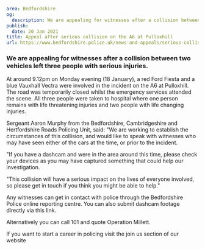```yaml
area: Bedfordshire
og:
  description: We are appealing for witnesses after a collision between two vehicles left three people with serious injuries.
publish:
  date: 20 Jan 2021
title: Appeal after serious collision on the A6 at Pulloxhill
url: https://www.bedfordshire.police.uk/news-and-appeals/serious-collision-a6-pulloxhill
```

### We are appealing for witnesses after a collision between two vehicles left three people with serious injuries.

At around 9.12pm on Monday evening (18 January), a red Ford Fiesta and a blue Vauxhall Vectra were involved in the incident on the A6 at Pulloxhill. The road was temporarily closed whilst the emergency services attended the scene. All three people were taken to hospital where one person remains with life threatening injuries and two people with life changing injuries.

Sergeant Aaron Murphy from the Bedfordshire, Cambridgeshire and Hertfordshire Roads Policing Unit, said: "We are working to establish the circumstances of this collision, and would like to speak with witnesses who may have seen either of the cars at the time, or prior to the incident.

"If you have a dashcam and were in the area around this time, please check your devices as you may have captured something that could help our investigation.

"This collision will have a serious impact on the lives of everyone involved, so please get in touch if you think you might be able to help."

Any witnesses can get in contact with police through the Bedfordshire Police online reporting centre. You can also submit dashcam footage directly via this link.

Alternatively you can call 101 and quote Operation Millett.

If you want to start a career in policing visit the join us section of our website
